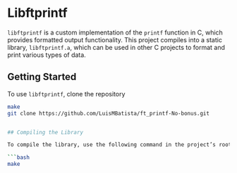# Libftprintf

`libftprintf` is a custom implementation of the `printf` function in C, which provides formatted output functionality. This project compiles into a static library, `libftprintf.a`, which can be used in other C projects to format and print various types of data.


## Getting Started

To use `libftprintf`, clone the repository 
```bash
make
git clone https://github.com/LuisMBatista/ft_printf-No-bonus.git


## Compiling the Library

To compile the library, use the following command in the project’s root directory:

```bash
make
